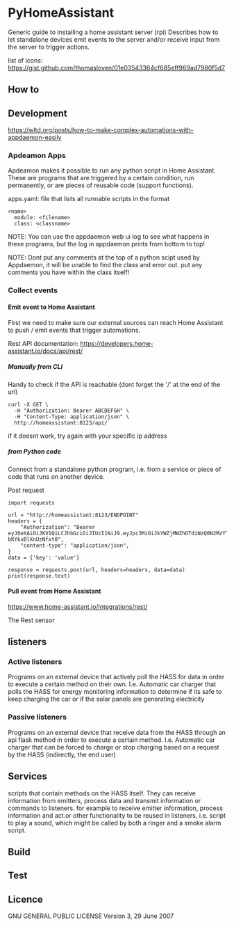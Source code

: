 # PyHomeAssistant
Generic guide to installing a home assistant server (rpi)
Describes how to let standalone devices emit events to the server and/or receive input from the server to trigger actions.

list of icons:
https://gist.github.com/thomasloven/01e03543364cf685eff969ad7980f5d7

## How to

## Development
https://wltd.org/posts/how-to-make-complex-automations-with-appdaemon-easily

### Apdeamon Apps
Apdeamon makes it possible to run any python script in Home Assistant.
These are programs that are triggered by a certain condition, run permanently, or are pieces of reusable code (support functions).

apps.yaml: file that lists all runnable scripts in the format
```
<name>
  module: <filename>
  class: <classname>
```

NOTE: You can use the appdaemon web ui log to see what happens in these programs, but the log in appdaemon prints from bottom to top!

NOTE: Dont put any comments at the top of a python scipt used by Appdaemon, it will be unable to find the class and error out. put any comments you have within the class itself!

### Collect events
#### Emit event to Home Assistant
First we need to make sure our external sources can reach Home Assistant to push / emit events that trigger automations.

Rest API documentation:
https://developers.home-assistant.io/docs/api/rest/

##### Manually from CLI
Handy to check if the API is reachable (dont forget the '/' at the end of the url)
```
curl -X GET \
  -H "Authorization: Bearer ABCDEFGH" \
  -H "Content-Type: application/json" \
  http://homeassistant:8123/api/
```

if it doesnt work, try again with your specific ip address

##### from Python code
Connect from a standalone python program, i.e. from a service or piece of code that runs on another device.

Post request
```
import requests

url = "http://homeassistant:8123/ENDPOINT"
headers = {
    "Authorization": "Bearer eyJ0eXAiOiJKV1QiLCJhbGciOiJIUzI1NiJ9.eyJpc3MiOiJkYWZjMWZhOTdiNzQ0N2MzYTdkMGM0NTZiOGI5MGY3NiIsImlhdCI6MTYxMjAxMTk3MiwiZXhwIjoxOTI3MzcxOTcyfQ.yKc0kqTgX5FCVbnP85pCw9bsWD-bKYkxBlXnUzNfxt8",
    "content-type": "application/json",
}
data = {'key': 'value'}

response = requests.post(url, headers=headers, data=data)
print(response.text)
```

#### Pull event from Home Assistant
https://www.home-assistant.io/integrations/rest/

The Rest sensor




## listeners
### Active listeners
Programs on an external device that actively poll the HASS for data in order to execute a certain method on their own.
I.e. Automatic car charger that polls the HASS for energy monitoring information to determine if its safe to keep charging the car or if the solar panels are generating electricity

### Passive listeners
Programs on an external device that receive data from the HASS through an api flask method in order to execute a certain method.
I.e. Automatic car charger that can be forced to charge or stop charging based on a request by the HASS (indirectly, the end user)

## Services
scripts that contain methods on the HASS itself. They can receive information from emitters, process data and transmit information or commands to listeners.
for example to receive emitter information, process information and act.or other functionality to be reused in listeners, i.e. script to play a sound, which might be called by both a ringer and a smoke alarm script.


## Build

## Test

## Licence
GNU GENERAL PUBLIC LICENSE
Version 3, 29 June 2007